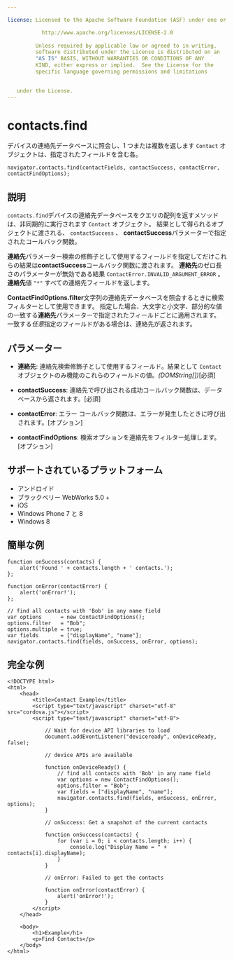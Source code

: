 ```yaml
---

license: Licensed to the Apache Software Foundation (ASF) under one or more contributor license agreements. See the NOTICE file distributed with this work for additional information regarding copyright ownership. The ASF licenses this file to you under the Apache License, Version 2.0 (the "License"); you may not use this file except in compliance with the License. You may obtain a copy of the License at

           http://www.apache.org/licenses/LICENSE-2.0
    
         Unless required by applicable law or agreed to in writing,
         software distributed under the License is distributed on an
         "AS IS" BASIS, WITHOUT WARRANTIES OR CONDITIONS OF ANY
         KIND, either express or implied.  See the License for the
         specific language governing permissions and limitations
    

   under the License.
---
```


# contacts.find

デバイスの連絡先データベースに照会し、1 つまたは複数を返します `Contact` オブジェクトは、指定されたフィールドを含む各。

    navigator.contacts.find(contactFields, contactSuccess, contactError, contactFindOptions);
    

## 説明

`contacts.find`デバイスの連絡先データベースをクエリの配列を返すメソッドは、非同期的に実行されます `Contact` オブジェクト。 結果として得られるオブジェクトに渡される、 `contactSuccess` 、 **contactSuccess**パラメーターで指定されたコールバック関数。

**連絡先**パラメーター検索の修飾子として使用するフィールドを指定してだけこれらの結果は**contactSuccess**コールバック関数に渡されます。 **連絡先**のゼロ長さのパラメーターが無効である結果 `ContactError.INVALID_ARGUMENT_ERROR` 。 **連絡先**値 `"*"` すべての連絡先フィールドを返します。

**ContactFindOptions.filter**文字列の連絡先データベースを照会するときに検索フィルターとして使用できます。 指定した場合、大文字と小文字、部分的な値の一致する**連絡先**パラメーターで指定されたフィールドごとに適用されます。 一致する*任意*指定のフィールドがある場合は、連絡先が返されます。

## パラメーター

*   **連絡先**: 連絡先検索修飾子として使用するフィールド。結果として `Contact` オブジェクトのみ機能のこれらのフィールドの値。*(DOMString[])*[必須]

*   **contactSuccess**: 連絡先で呼び出される成功コールバック関数は、データベースから返されます。[必須]

*   **contactError**: エラー コールバック関数は、エラーが発生したときに呼び出されます。[オプション]

*   **contactFindOptions**: 検索オプションを連絡先をフィルター処理します。[オプション]

## サポートされているプラットフォーム

*   アンドロイド
*   ブラックベリー WebWorks 5.0 +
*   iOS
*   Windows Phone 7 と 8
*   Windows 8

## 簡単な例

    function onSuccess(contacts) {
        alert('Found ' + contacts.length + ' contacts.');
    };
    
    function onError(contactError) {
        alert('onError!');
    };
    
    // find all contacts with 'Bob' in any name field
    var options      = new ContactFindOptions();
    options.filter   = "Bob";
    options.multiple = true;
    var fields       = ["displayName", "name"];
    navigator.contacts.find(fields, onSuccess, onError, options);
    

## 完全な例

    <!DOCTYPE html>
    <html>
        <head>
            <title>Contact Example</title>
            <script type="text/javascript" charset="utf-8" src="cordova.js"></script>
            <script type="text/javascript" charset="utf-8">
    
                // Wait for device API libraries to load
                document.addEventListener("deviceready", onDeviceReady, false);
    
                // device APIs are available
    
                function onDeviceReady() {
                    // find all contacts with 'Bob' in any name field
                    var options = new ContactFindOptions();
                    options.filter = "Bob";
                    var fields = ["displayName", "name"];
                    navigator.contacts.find(fields, onSuccess, onError, options);
                }
    
                // onSuccess: Get a snapshot of the current contacts
    
                function onSuccess(contacts) {
                    for (var i = 0; i < contacts.length; i++) {
                        console.log("Display Name = " + contacts[i].displayName);
                    }
                }
    
                // onError: Failed to get the contacts
    
                function onError(contactError) {
                    alert('onError!');
                }
            </script>
        </head>
    
        <body>
            <h1>Example</h1>
            <p>Find Contacts</p>
        </body>
    </html>